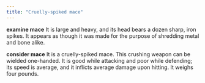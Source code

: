 ```yaml
---
title: "Cruelly-spiked mace"
---
```


**examine mace**
It is large and heavy, and its head bears a dozen sharp, iron spikes.
It appears as though it was made for the purpose of shredding metal
and
bone alike.

**consider mace**
It is a cruelly-spiked mace.
This crushing weapon can be wielded one-handed.
It is good while attacking and poor while defending; its speed is
average, and it inflicts average damage upon hitting.
It weighs four pounds.
